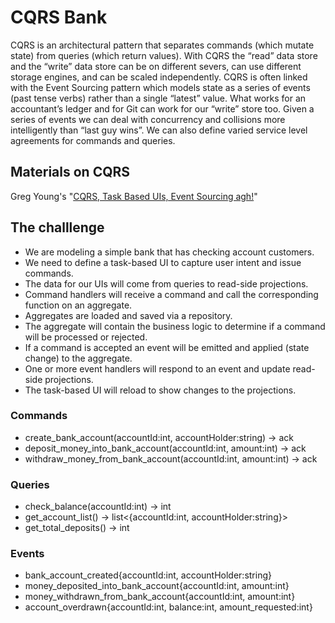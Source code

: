 # CQRS Bank

CQRS is an architectural pattern that separates commands (which mutate state) from queries (which return values). 
With CQRS the “read” data store and the “write” data store can be on different severs, can use different storage 
engines, and can be scaled independently. CQRS is often linked with the Event Sourcing pattern which models state 
as a series of events (past tense verbs) rather than a single “latest” value. What works for an accountant’s ledger 
and for Git can work for our “write” store too. Given a series of events we can deal with concurrency and collisions 
more intelligently than “last guy wins”. We can also define varied service level agreements for commands and queries.

## Materials on CQRS

Greg Young's "[CQRS, Task Based UIs, Event Sourcing agh!](http://codebetter.com/gregyoung/2010/02/16/cqrs-task-based-uis-event-sourcing-agh/)"

## The challlenge

* We are modeling a simple bank that has checking account customers. 
* We need to define a task-based UI to capture user intent and issue commands. 
* The data for our UIs will come from queries to read-side projections.
* Command handlers will receive a command and call the corresponding function on an aggregate.
* Aggregates are loaded and saved via a repository.
* The aggregate will contain the business logic to determine if a command will be processed or rejected.
* If a command is accepted an event will be emitted and applied (state change) to the aggregate.
* One or more event handlers will respond to an event and update read-side projections.
* The task-based UI will reload to show changes to the projections.

### Commands

* create_bank_account(accountId:int, accountHolder:string) -> ack
* deposit_money_into_bank_account(accountId:int, amount:int) -> ack 
* withdraw_money_from_bank_account(accountId:int, amount:int) -> ack

### Queries

* check_balance(accountId:int) -> int
* get_account_list() -> list<{accountId:int, accountHolder:string}> 
* get_total_deposits() -> int

### Events

* bank_account_created{accountId:int, accountHolder:string}
* money_deposited_into_bank_account{accountId:int, amount:int}
* money_withdrawn_from_bank_account{accountId:int, amount:int}
* account_overdrawn{accountId:int, balance:int, amount_requested:int}
